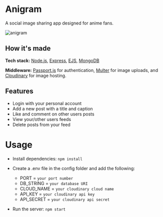# Anigram
A social image sharing app designed for anime fans.

![anigram](https://user-images.githubusercontent.com/106822556/221979536-0ceb3e6b-3007-4c8b-bc26-4facdd7e6868.gif)

## How it's made
**Tech stack:** [Node.js](https://nodejs.org/), [Express](https://expressjs.com/), [EJS](https://ejs.co/), [MongoDB](https://www.mongodb.com/)

**Middleware:** [Passport.js](http://www.passportjs.org/) for authentication, [Multer](https://github.com/expressjs/multer) for image uploads, and [Cloudinary](https://cloudinary.com/) for image hosting.

## Features
- Login with your personal account
- Add a new post with a title and caption
- Like and comment on other users posts
- View your/other users feeds
- Delete posts from your feed

# Usage
- Install dependencies: `npm install`

- Create a .env file in the config folder and add the following:
  - PORT = `your port number`
  - DB_STRING = `your database URI`
  - CLOUD_NAME = `your cloudinary cloud name`
  - API_KEY = `your cloudinary api key`
  - API_SECRET = `your cloudinary api secret`
  
- Run the server: `npm start`
